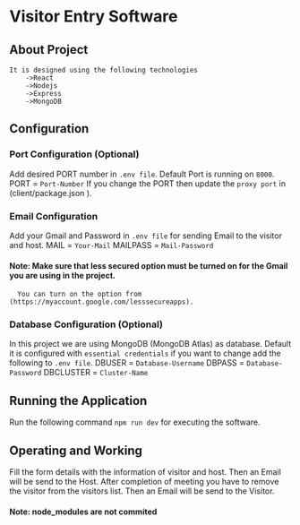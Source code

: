 # Visitor Entry Software

## About Project
    It is designed using the following technologies
        ->React
        ->Nodejs
        ->Express
        ->MongoDB

## Configuration

### Port Configuration (Optional)
 Add desired PORT number in `.env file`. Default Port is running on `8000`.
    PORT = `Port-Number`
 If you change the PORT then update the `proxy port` in (client/package.json ).

### Email Configuration
 Add your Gmail and Password in `.env file` for sending Email to the visitor and host.
    MAIL = `Your-Mail`
    MAILPASS = `Mail-Password`

#### Note: Make sure that less secured option must be turned on for the Gmail you are using in the project.
      You can turn on the option from (https://myaccount.google.com/lesssecureapps).

### Database Configuration (Optional)
 In this project we are using MongoDB (MongoDB Atlas) as database.
 Default it is configured with `essential credentials` if you want to change add the following to `.env file`.
    DBUSER = `Database-Username`
    DBPASS = `Database-Password`
    DBCLUSTER = `Cluster-Name`

## Running the Application  
 Run the following command `npm run dev` for executing the software.

## Operating and Working
 Fill the form details with the information of visitor and host.
 Then an Email will be send to the Host.
 After completion of meeting you have to remove the visitor from the visitors list.
 Then an Email will be send to the Visitor.

#### Note: node_modules are not commited
